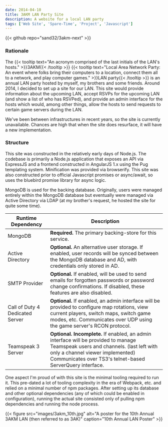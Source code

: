 ```yaml
---
date: 2014-04-10
title: 3AKM LAN Party Site
description: A website for a local LAN party
tags: ['Web Site', 'Spare-Time', 'Project', 'Javascript']
---
```


{{< github repo="sand32/3akm-next" >}}

### Rationale
The {{< tooltip text="An acronym comprised of the last initials of the LAN's hosts." >}}3AKM{{< /tooltip >}}&nbsp;{{< tooltip text="Local Area Network Party: An event where folks bring their computers to a location, connect them all to a network, and play computer games." >}}LAN party{{< /tooltip >}}&nbsp;is an annual LAN party hosted by myself, my brothers and some friends. Around 2014, I decided to set up a site for our LAN. This site would provide information about the upcoming LAN, accept RSVPs for the upcoming LAN (and show a list of who has RSVPed), and provide an admin interface for the hosts which would, among other things, allow the hosts to send requests to certain game servers during the LAN.

We've been between infrastructures in recent years, so the site is currently unavailable. Chances are high that when the site does resurface, it will have a new implementation.

### Structure
This site was constructed in the relatively early days of Node.js. The codebase is primarily a Node.js application that exposes an API via ExpressJS and a frontend constructed in AngularJS 1.x using the Pug templating system. Minification was provided via browserify. This site was also constructed prior to official Javascript promises or async/await, so uses the bluebird promise library for async logic.

MongoDB is used for the backing database. Originally, users were managed entirely within the MongoDB database but eventually were managed via Active Directory via LDAP (at my brother's request, he hosted the site for quite some time).

| Runtime Dependency | Description |
| ------------------ | ----------- |
| MongoDB | <b>Required.</b> The primary backing-store for this service.
| Active Directory | <b>Optional.</b> An alternative user storage. If enabled, user records will be synced between the MongoDB database and AD, with credentials only stored in AD.
| SMTP Provider | <b>Optional.</b> If enabled, will be used to send emails for forgotten passwords or password change confirmations. If disabled, these features are also disabled.
| Call of Duty 4 Dedicated Server | <b>Optional.</b> If enabled, an admin interface will be provided to configure map rotations, view current players, switch maps, switch game modes, etc. Communicates over UDP using the game server's RCON protocol.
| Teamspeak 3 Server | <b>Optional. Incomplete.</b> If enabled, an admin interface will be provided to manage Teamspeak users and channels. (last left with only a channel viewer implemented) Communicates over TS3's telnet-based ServerQuery interface.

One aspect I'm proud of with this site is the minimal tooling required to run it. This pre-dated a lot of tooling complexity in the era of Webpack, etc. and relied on a minimal number of npm packages. After setting up its database and other optional dependencies (any of which could be enabled in configuration), running the actual site consisted only of pulling npm dependencies and running the node process.

{{< figure src="images/3akm_10th.jpg" alt="A poster for the 10th Annual 3AKM LAN (then referred to as 3AK)" caption="10th Annual LAN Poster" >}}

